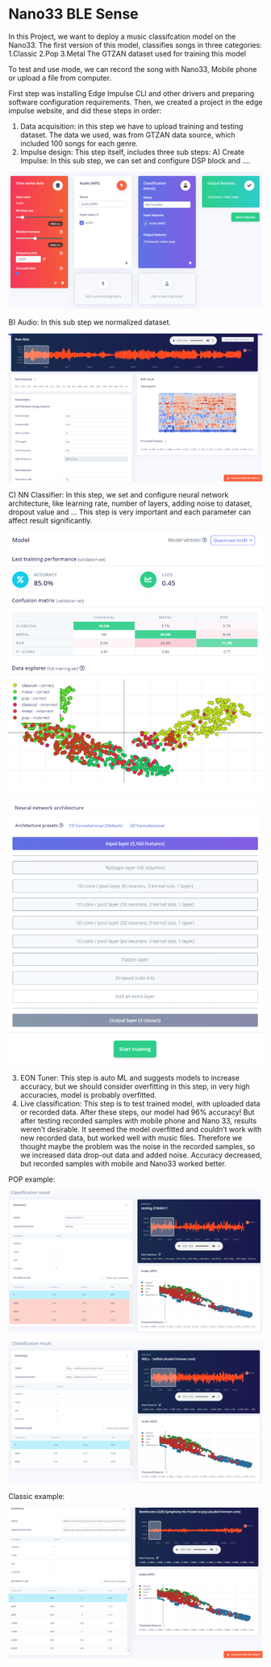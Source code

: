 # Nano33 BLE Sense
In this Project, we want to deploy a music classifcation model on the Nano33.
The first version of this model, classifies songs in three categories: 1.Classic 2.Pop 3.Metal
The GTZAN dataset used for training this model

To test and use mode, we can record the song with Nano33, Mobile phone or upload a file from computer.

First step was installing Edge Impulse CLI and other drivers and preparing software configuration requirements.
Then, we created a project in the edge impulse website, and did these steps in order:
1.	Data acquisition: in this step we have to upload training and testing dataset.
The data we used, was from GTZAN data source, which included 100 songs for each genre.
2.	Impulse design: This step itself, includes three sub steps:
A)	Create Impulse: In this sub step, we can set and configure DSP block and ….

![Create Impulse](Images/pic1.png)

B)	Audio: In this sub step we normalized dataset.

![Audio](Images/pic2.png "Audio")

C)	NN Classifier: In this step, we set and configure neural network architecture, like learning rate, number of layers, adding noise to dataset, dropout value and …
This step is very important and each parameter can affect result significantly.

![NN Classifier1](Images/pic3.png "NN Classifier") 
 
![NN Classifier2](Images/pic4.png "NN Classifier")
 
3.	EON Tuner: This step is auto ML and suggests models to increase accuracy, but we should consider overfitting in this step, in very high accuracies, model is probably overfitted.
4.	Live classification: This step is to test trained model, with uploaded data or recorded data.
After these steps, our model had 96% accuracy! But after testing recorded samples with mobile phone and Nano 33, results weren’t desirable. It seemed the model overfitted and couldn’t work with new recorded data, but worked well with music files. Therefore we thought maybe the problem was the noise in the recorded samples, so we increased data drop-out data and added noise.
Accuracy decreased, but recorded samples with mobile and Nano33 worked better.

POP example:

![Create Impulse](Images/pic5.png)

![Create Impulse](Images/pic6.png)


Classic example:

![Create Impulse](Images/pic7.png)

